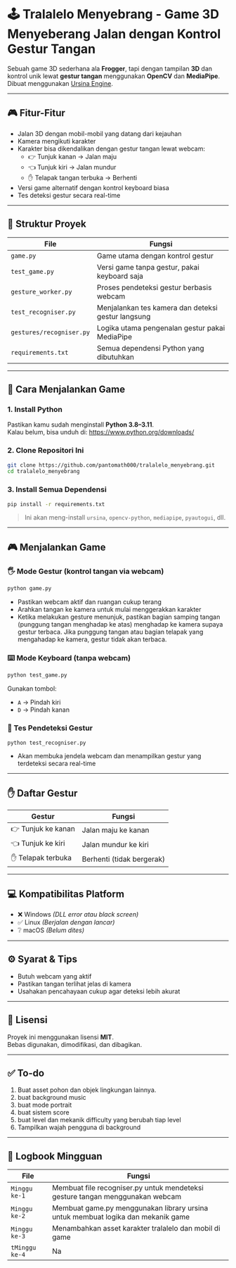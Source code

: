 
# 🕹️ Tralalelo Menyebrang - Game 3D Menyeberang Jalan dengan Kontrol Gestur Tangan

Sebuah game 3D sederhana ala **Frogger**, tapi dengan tampilan **3D** dan kontrol unik lewat **gestur tangan** menggunakan **OpenCV** dan **MediaPipe**. Dibuat menggunakan [Ursina Engine](https://www.ursinaengine.org/).

---

## 🎮 Fitur-Fitur

- Jalan 3D dengan mobil-mobil yang datang dari kejauhan
- Kamera mengikuti karakter
- Karakter bisa dikendalikan dengan gestur tangan lewat webcam:
  - 👉 Tunjuk kanan → Jalan maju
  - 👈 Tunjuk kiri → Jalan mundur
  - ✋ Telapak tangan terbuka → Berhenti
- Versi game alternatif dengan kontrol keyboard biasa
- Tes deteksi gestur secara real-time

---

## 📁 Struktur Proyek

| File                   | Fungsi                                             |
|------------------------|----------------------------------------------------|
| `game.py`              | Game utama dengan kontrol gestur                  |
| `test_game.py`         | Versi game tanpa gestur, pakai keyboard saja      |
| `gesture_worker.py`    | Proses pendeteksi gestur berbasis webcam          |
| `test_recogniser.py`   | Menjalankan tes kamera dan deteksi gestur langsung|
| `gestures/recogniser.py` | Logika utama pengenalan gestur pakai MediaPipe  |
| `requirements.txt`     | Semua dependensi Python yang dibutuhkan           |

---

## 🚀 Cara Menjalankan Game

### 1. Install Python

Pastikan kamu sudah menginstall **Python 3.8–3.11**.  
Kalau belum, bisa unduh di: https://www.python.org/downloads/

### 2. Clone Repositori Ini

```bash
git clone https://github.com/pantomath000/tralalelo_menyebrang.git
cd tralalelo_menyebrang
```

### 3. Install Semua Dependensi

```bash
pip install -r requirements.txt
```

> Ini akan meng-install `ursina`, `opencv-python`, `mediapipe`, `pyautogui`, dll.

---

## 🎮 Menjalankan Game

### 🖐️ Mode Gestur (kontrol tangan via webcam)

```bash
python game.py
```

- Pastikan webcam aktif dan ruangan cukup terang
- Arahkan tangan ke kamera untuk mulai menggerakkan karakter
- Ketika melakukan gesture menunjuk, pastikan bagian samping tangan (punggung tangan menghadap ke atas) menghadap ke kamera supaya gestur terbaca. Jika punggung tangan atau bagian telapak yang mengahadap ke kamera, gestur tidak akan terbaca.

### ⌨️ Mode Keyboard (tanpa webcam)

```bash
python test_game.py
```

Gunakan tombol:
- `A` → Pindah kiri
- `D` → Pindah kanan

### 👀 Tes Pendeteksi Gestur

```bash
python test_recogniser.py
```

- Akan membuka jendela webcam dan menampilkan gestur yang terdeteksi secara real-time

---

## ✋ Daftar Gestur

| Gestur             | Fungsi                        |
|--------------------|-------------------------------|
| 👉 Tunjuk ke kanan | Jalan maju ke kanan           |
| 👈 Tunjuk ke kiri  | Jalan mundur ke kiri          |
| ✋ Telapak terbuka | Berhenti (tidak bergerak)     |

---

## 💻 Kompatibilitas Platform

- ❌ Windows *(DLL error atau black screen)*
- ✅ Linux *(Berjalan dengan lancar)*
- ❔ macOS *(Belum dites)*

---

## ⚙️ Syarat & Tips

- Butuh webcam yang aktif
- Pastikan tangan terlihat jelas di kamera
- Usahakan pencahayaan cukup agar deteksi lebih akurat

---

## 📄 Lisensi

Proyek ini menggunakan lisensi **MIT**.  
Bebas digunakan, dimodifikasi, dan dibagikan.

---

## ✅ To-do

1. Buat asset pohon dan objek lingkungan lainnya.
2. buat background music
3. buat mode portrait
4. buat sistem score
5. buat level dan mekanik difficulty yang berubah tiap level
6. Tampilkan wajah pengguna di background

---

## 📅 Logbook Mingguan

| File                   | Fungsi                                                                                |
|------------------------|---------------------------------------------------------------------------------------|
| `Minggu ke-1`          | Membuat file recogniser.py untuk mendeteksi gesture tangan menggunakan webcam         |
| `Minggu ke-2`          | Membuat game.py menggunakan library ursina untuk membuat logika dan mekanik game      |
| `Minggu ke-3`          | Menambahkan asset karakter tralalelo dan mobil di game                                |
| `tMinggu ke-4`         | Na                                                                                    |
